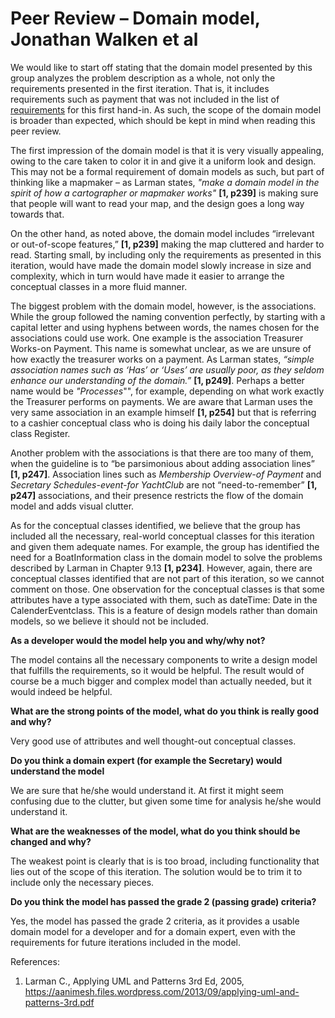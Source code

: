 # Peer Review – Domain model, Jonathan Walken et al

We would like to start off stating that the domain model presented by this group analyzes the problem description as a whole, not only the requirements presented in the first iteration. That is, it includes requirements such as payment that was not included in the list of	[requirements](https://coursepress.lnu.se/kurs/objektorienterad-analys-och-design-med-uml/workshops-2/peer-review/) for this first hand-in. As such, the scope of the domain model is broader than expected, which should be kept in mind when reading this peer review.

The first impression of the domain model is that it is very visually appealing, owing to the care taken to color it in and give it a uniform look and design. This may not be a formal requirement of domain models as such, but part of thinking like a mapmaker – as Larman states,  *"make a domain model in the spirit of how a cartographer or mapmaker works"* **[1, p239]** is making sure that people will want to read your map, and the design goes a long way towards that.

On the other hand, as noted above, the domain model includes “irrelevant or out-of-scope features,” ****[1, p239]**** making the map cluttered and harder to read. Starting small, by including only the requirements as presented in this iteration, would have made the domain model slowly increase in size and complexity, which in turn would have made it easier to arrange the conceptual classes in a more fluid manner.

The biggest problem with the domain model, however, is the associations. While the group followed the naming convention perfectly, by starting with a capital letter and using hyphens between words, the names chosen for the associations could use work. One example is the association Treasurer Works-on Payment. This name is somewhat unclear, as we are unsure of how exactly the treasurer works on a payment. As Larman states, *“simple association names such as ‘Has’ or ‘Uses’ are usually poor, as they seldom enhance our understanding of the domain.”* **[1, p249]**. Perhaps a better name would be *"Processes*"", for example, depending on what work exactly the Treasurer performs on payments. We are aware that Larman uses the very same association in an example himself **[1, p254]** but that is referring to a cashier conceptual class who is doing his daily labor the conceptual class Register.


Another problem with the associations is that there are too many of them, when the guideline is to “be parsimonious about adding association lines” **[1, p247]**. Association lines such as *Membership Overview-of Payment* and *Secretary Schedules-event-for YachtClub* are not “need-to-remember” **[1, p247]** associations, and their presence restricts the flow of the domain model and adds visual clutter.

As for the conceptual classes identified, we believe that the group has included all the necessary, real-world conceptual classes for this iteration and given them adequate names. For example, the group has identified the need for a BoatInformation class in the domain model to solve the problems described by Larman in Chapter 9.13 **[1, p234]**. However, again, there are conceptual classes identified that are not part of this iteration, so we cannot comment on those.
One observation for the conceptual classes is that some attributes have a type associated with them, such as dateTime: Date in the CalenderEventclass. This is a feature of design models rather than domain models, so we believe it should not be included.

**As a developer would the model help you and why/why not?**

The model contains all the necessary components to write a design model that fulfills the requirements, so it would be helpful. The result would of course be a much bigger and complex model than actually needed, but it would indeed be helpful.

**What are the strong points of the model, what do you think is really good and why?**  

Very good use of attributes and well thought-out conceptual classes.

**Do you think a domain expert (for example the Secretary) would understand the model**   

We are sure that he/she would understand it. At first it might seem confusing due to the clutter, but given some time for analysis he/she would understand it.

**What are the weaknesses of the model, what do you think should be changed and why?**  

The weakest point is clearly that is is too broad, including functionality that lies out of the scope of this iteration. The solution would be to trim it to include only the necessary pieces.

**Do you think the model has passed the grade 2 (passing grade) criteria?**  

Yes, the model has passed the grade 2 criteria, as it provides a usable domain model for a developer and for a domain expert, even with the requirements for future iterations included in the model.


References:
1. Larman C., Applying UML and Patterns 3rd Ed, 2005, https://aanimesh.files.wordpress.com/2013/09/applying-uml-and-patterns-3rd.pdf
